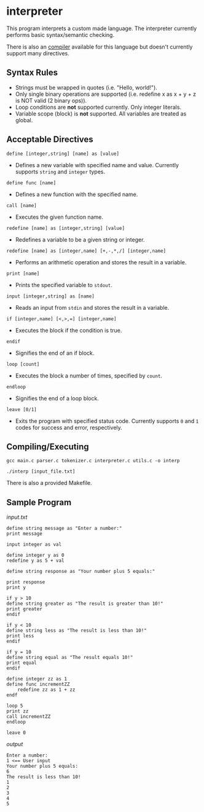 # interpreter

This program interprets a custom made language. The interpreter currently performs basic syntax/semantic checking.

There is also an [compiler](https://github.com/rjnesspor/compiler) available for this language but doesn't currently support many directives.

Syntax Rules
-
- Strings must be wrapped in quotes (i.e. "Hello, world!").
- Only single binary operations are supported (i.e. redefine x as x + y + z is NOT valid (2 binary ops)).
- Loop conditions are **not** supported currently. Only integer literals.
- Variable scope (block) is **not** supported. All variables are treated as global.


Acceptable Directives 
-

`define [integer,string] [name] as [value]`
- Defines a new variable with specified name and value. Currently supports `string` and `integer` types.

`define func [name]`
- Defines a new function with the specified name.

`call [name]`
- Executes the given function name.

`redefine [name] as [integer,string] [value]`
- Redefines a variable to be a given string or integer.

`redefine [name] as [integer,name] [+,-,*,/] [integer,name]`
- Performs an arithmetic operation and stores the result in a variable.

`print [name]`
- Prints the specified variable to `stdout`.

`input [integer,string] as [name]`
- Reads an input from `stdin` and stores the result in a variable.

`if [integer,name] [<,>,=] [integer,name]`
- Executes the block if the condition is true.

`endif`
- Signifies the end of an if block.

`loop [count]`
- Executes the block a number of times, specified by `count`.

`endloop`
- Signifies the end of a loop block.

`leave [0/1]`
- Exits the program with specified status code. Currently supports `0` and `1` codes for success and error, respectively.

Compiling/Executing
-

`gcc main.c parser.c tokenizer.c interpreter.c utils.c -o interp`

`./interp [input_file.txt]`

There is also a provided Makefile.

Sample Program
-

*input.txt*
```
define string message as "Enter a number:"
print message

input integer as val

define integer y as 0
redefine y as 5 + val

define string response as "Your number plus 5 equals:"

print response
print y

if y > 10
define string greater as "The result is greater than 10!"
print greater
endif

if y < 10
define string less as "The result is less than 10!"
print less
endif

if y = 10
define string equal as "The result equals 10!"
print equal
endif

define integer zz as 1
define func incrementZZ
    redefine zz as 1 + zz
endf

loop 5
print zz
call incrementZZ
endloop

leave 0
```

*output*
```
Enter a number:
1 <== User input
Your number plus 5 equals:
6
The result is less than 10!
1
2
3
4
5
```